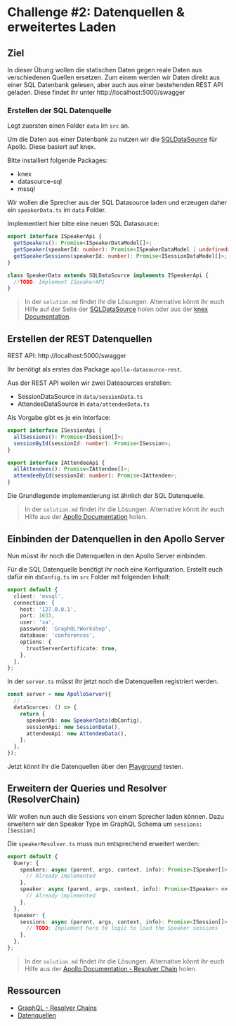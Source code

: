 # Challenge #2: Datenquellen & erweitertes Laden

## Ziel

In dieser Übung wollen die statischen Daten gegen reale Daten aus verschiedenen Quellen ersetzen. Zum einem werden wir Daten direkt aus einer SQL Datenbank gelesen, aber auch aus einer bestehenden REST API geladen. Diese findet ihr unter http://localhost:5000/swagger

### Erstellen der SQL Datenquelle

Legt zuersten einen Folder `data` im `src` an.

Um die Daten aus einer Datenbank zu nutzen wir die [SQLDataSource](https://github.com/cvburgess/SQLDataSource) für Apollo. Diese basiert auf knex.

Bitte installiert folgende Packages:

- knex
- datasource-sql
- mssql

Wir wollen die Sprecher aus der SQL Datasource laden und erzeugen daher ein `speakerData.ts` im `data` Folder.

Implementiert hier bitte eine neuen SQL Datasource:

```typescript
export interface ISpeakerApi {
  getSpeakers(): Promise<ISpeakerDataModel[]>;
  getSpeaker(speakerId: number): Promise<ISpeakerDataModel | undefined>;
  getSpeakerSessions(speakerId: number): Promise<ISessionDataModel[]>;
}

class SpeakerData extends SQLDataSource implements ISpeakerApi {
  //TODO: Implement ISpeakerAPI
}
```

> In der `solution.md` findet ihr die Lösungen. Alternative könnt ihr euch Hilfe auf der Seite der [SQLDataSource](https://github.com/cvburgess/SQLDataSource) holen oder aus der [knex Documentation](https://knexjs.org/).

## Erstellen der REST Datenquellen

REST API: http://localhost:5000/swagger

Ihr benötigt als erstes das Package `apollo-datasource-rest`.

Aus der REST API wollen wir zwei Datesources erstellen:

- SessionDataSource in `data/sessionData.ts`
- AttendeeDataSource in `data/attendeeData.ts`

Als Vorgabe gibt es je ein Interface:

```typescript
export interface ISessionApi {
  allSessions(): Promise<ISession[]>;
  sessionById(sessionId: number): Promise<ISession>;
}

export interface IAttendeeApi {
  allAttendees(): Promise<IAttendee[]>;
  attendeeById(sessionId: number): Promise<IAttendee>;
}
```

Die Grundlegende implementierung ist ähnlich der SQL Datenquelle.

> In der `solution.md` findet ihr die Lösungen. Alternative könnt ihr euch Hilfe aus der [Apollo Documentation](https://www.apollographql.com/docs/apollo-server/data/data-sources/#restdatasource-reference) holen.

## Einbinden der Datenquellen in den Apollo Server

Nun müsst ihr noch die Datenquellen in den Apollo Server einbinden.

Für die SQL Datenquelle benötigt ihr noch eine Konfiguration. Erstellt euch dafür ein `dbConfig.ts` im `src` Folder mit folgenden Inhalt:

```typescript
export default {
  client: 'mssql',
  connection: {
    host: '127.0.0.1',
    port: 1633,
    user: 'sa',
    password: 'GraphQL!Workshop',
    database: 'conferences',
    options: {
      trustServerCertificate: true,
    },
  },
};
```

In der `server.ts` müsst ihr jetzt noch die Datenquellen registriert werden.

```typescript
const server = new ApolloServer({
  // ...
  dataSources: () => {
    return {
      speakerDb: new SpeakerData(dbConfig),
      sessionApi: new SessionData(),
      attendeeApi: new AttendeeData(),
    };
  },
});
```

Jetzt könnt ihr die Datenquellen über den [Playground](http://localhost:3000/graphql) testen.

## Erweitern der Queries und Resolver (ResolverChain)

Wir wollen nun auch die Sessions von einem Sprecher laden können. Dazu erweitern wir den Speaker Type im GraphQL Schema um `sessions: [Session]`

Die `speakerResolver.ts` muss nun entsprechend erweitert werden:

```typescript
export default {
  Query: {
    speakers: async (parent, args, context, info): Promise<ISpeaker[]> => {
      // Already implemented
    },
    speaker: async (parent, args, context, info): Promise<ISpeaker> => {
      // Already implemented
    },
  },
  Speaker: {
    sessions: async (parent, args, context, info): Promise<ISession[]> => {
      // TODO: Implement here te logic to load the Speaker sessions
    },
  },
};
```

> In der `solution.md` findet ihr die Lösungen. Alternative könnt ihr euch Hilfe aus der [Apollo Documentation - Resolver Chain](https://www.apollographql.com/docs/apollo-server/data/resolvers/#resolver-chains) holen.

## Ressourcen

- [GraphQL - Resolver Chains](https://www.apollographql.com/docs/apollo-server/data/resolvers/#resolver-chains)
- [Datenquellen](https://www.apollographql.com/docs/apollo-server/data/data-sources/)